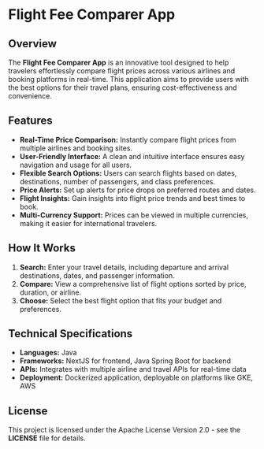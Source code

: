 # Flight Fee Comparer App

## Overview
The **Flight Fee Comparer App** is an innovative tool designed to help travelers effortlessly compare flight prices across various airlines and booking platforms in real-time. This application aims to provide users with the best options for their travel plans, ensuring cost-effectiveness and convenience.

## Features
- **Real-Time Price Comparison:** Instantly compare flight prices from multiple airlines and booking sites.
- **User-Friendly Interface:** A clean and intuitive interface ensures easy navigation and usage for all users.
- **Flexible Search Options:** Users can search flights based on dates, destinations, number of passengers, and class preferences.
- **Price Alerts:** Set up alerts for price drops on preferred routes and dates.
- **Flight Insights:** Gain insights into flight price trends and best times to book.
- **Multi-Currency Support:** Prices can be viewed in multiple currencies, making it easier for international travelers.

## How It Works
1. **Search:** Enter your travel details, including departure and arrival destinations, dates, and passenger information.
2. **Compare:** View a comprehensive list of flight options sorted by price, duration, or airline.
3. **Choose:** Select the best flight option that fits your budget and preferences.

## Technical Specifications
- **Languages:** Java
- **Frameworks:** NextJS for frontend, Java Spring Boot for backend
- **APIs:** Integrates with multiple airline and travel APIs for real-time data
- **Deployment:** Dockerized application, deployable on platforms like GKE, AWS

## License
This project is licensed under the Apache License Version 2.0 - see the **LICENSE** file for details.

